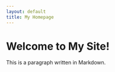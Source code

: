 ```yaml
---
layout: default
title: My Homepage
---
```


# Welcome to My Site!

This is a paragraph written in Markdown.
